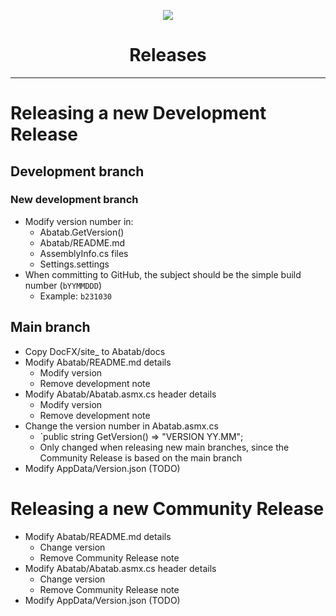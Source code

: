 <!-- 
	Abatab Documentation Project: Releases
	Last updated: 231030
	This documentation is incomplete.
-->

<div align="center">

![](_attachments/Logo/AbatabDocumentationProjectLogo.png)
	<h1>
		Releases
	</h1>
</div>

***

# Releasing a new Development Release

## Development branch

### New development branch

- Modify version number in:
	- Abatab.GetVersion()
	- Abatab/README.md
	- AssemblyInfo.cs files
	- Settings.settings
- When committing to GitHub, the subject should be the simple build number (`bYYMMDDD`)
	- Example: `b231030`

## Main branch

- Copy DocFX/site_ to Abatab/docs
- Modify Abatab/README.md details
	- Modify version
	- Remove development note
- Modify Abatab/Abatab.asmx.cs header details
	- Modify version
	- Remove development note
- Change the version number in Abatab.asmx.cs
	- `public string GetVersion() => "VERSION YY.MM";
	- Only changed when releasing new main branches, since the Community Release is based on the main branch
- Modify AppData/Version.json (TODO)

# Releasing a new Community Release

- Modify Abatab/README.md details
	- Change version
	- Remove Community Release note
- Modify Abatab/Abatab.asmx.cs header details
	- Change version
	- Remove Community Release note
- Modify AppData/Version.json (TODO)